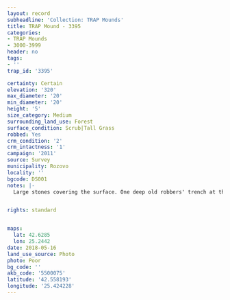 ```yaml
---
layout: record
subheadline: 'Collection: TRAP Mounds'
title: TRAP Mound - 3395
categories:
- TRAP Mounds
- 3000-3999
header: no
tags:
- ''
trap_id: '3395'

certainty: Certain
elevation: '320'
max_diameter: '20'
min_diameter: '20'
height: '5'
size_category: Medium
surrounding_land_use: Forest
surface_condition: Scrub|Tall Grass
robbed: Yes
crm_condition: '2'
crm_intactness: '1'
campaign: '2011'
source: Survey
municipality: Rozovo
locality: ''
bgcode: DS001
notes: |-
  Large stones covering the surface. One deep old robbers' trench at the top with several holes at the bottom of the trench (consequently made).


rights: standard


maps:
  lat: 42.6285
  lon: 25.2442
date: 2018-05-16
land_use_source: Photo
photo: Poor
bg_code: ''
akb_code: '5500075'
latitude: '42.558193'
longitude: '25.424228'
---
```

